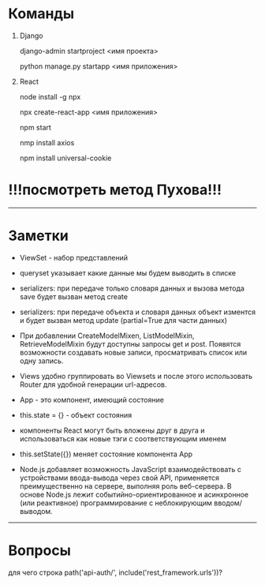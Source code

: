 # Команды

1. Django

    django-admin startproject <имя проекта>

    python manage.py startapp <имя приложения>


2. React

    node install -g npx

    npx create-react-app <имя приложения>

    npm start

    nmp install axios
    
    npm install universal-cookie
#   !!!посмотреть метод Пухова!!!

-------------------------------------------
# Заметки

- ViewSet - набор представлений
- queryset указывает какие данные мы будем выводить в списке
- serializers: при передаче только словаря данных и вызова метода save будет вызван метод create
- serializers: при передаче объекта и словаря данных объект изментся и будет вызван метод update (partial=True для части
  данных)
- При добавлении CreateModelMixen, ListModelMixin, RetrieveModelMixin будут доступны запросы get и post.
Появятся возможности создавать новые записи, просматривать список или одну запись.
- Views удобно группировать во Viewsets и после этого использовать Router для удобной генерации url-адресов.


- App - это компонент, имеющий состояние
- this.state = {} - объект состояния
- компоненты React могут быть вложены друг в друга и использоваться как новые тэги с соответствующим именем
- this.setState({}) меняет состояние компонента App


- Node.js добавляет возможность JavaScript взаимодействовать с устройствами ввода-вывода через свой API, применяется
  преимущественно на сервере, выполняя роль веб-сервера. В основе Node.js лежит событийно-ориентированное и
  асинхронное (или реактивное) программирование с неблокирующим вводом/выводом.

-------------------------------------------
# Вопросы

для чего строка path('api-auth/', include('rest_framework.urls'))?
